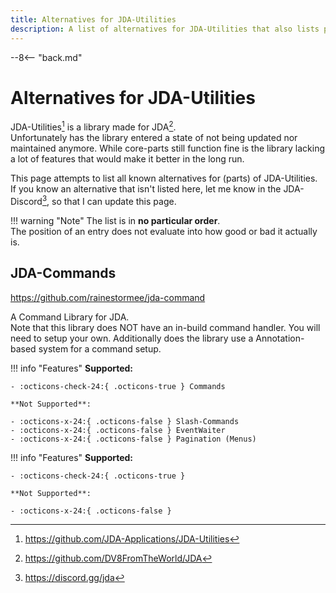 ```yaml
---
title: Alternatives for JDA-Utilities
description: A list of alternatives for JDA-Utilities that also lists pros and cons
---
```


--8<-- "back.md"

[^1]: https://github.com/JDA-Applications/JDA-Utilities
[^2]: https://github.com/DV8FromTheWorld/JDA
[^3]: https://discord.gg/jda

# Alternatives for JDA-Utilities
JDA-Utilities[^1] is a library made for JDA[^2].  
Unfortunately has the library entered a state of not being updated nor maintained anymore. While core-parts still function fine is the library lacking a lot of features that would make it better in the long run.

This page attempts to list all known alternatives for (parts) of JDA-Utilities.  
If you know an alternative that isn't listed here, let me know in the JDA-Discord[^3], so that I can update this page.

!!! warning "Note"
    The list is in **no particular order**.  
    The position of an entry does not evaluate into how good or bad it actually is.

## JDA-Commands
https://github.com/rainestormee/jda-command

A Command Library for JDA.  
Note that this library does NOT have an in-build command handler. You will need to setup your own. Additionally does the library use a Annotation-based system for a command setup.

!!! info "Features"
    **Supported:**
    
    - :octicons-check-24:{ .octicons-true } Commands
    
    **Not Supported**:
    
    - :octicons-x-24:{ .octicons-false } Slash-Commands
    - :octicons-x-24:{ .octicons-false } EventWaiter
    - :octicons-x-24:{ .octicons-false } Pagination (Menus)




!!! info "Features"
    **Supported:**
    
    - :octicons-check-24:{ .octicons-true } 
    
    **Not Supported**:
    
    - :octicons-x-24:{ .octicons-false } 
